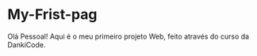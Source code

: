 # My-Frist-pag
Olá Pessoal! Aqui é o meu primeiro projeto Web, feito através do curso da DankiCode.

